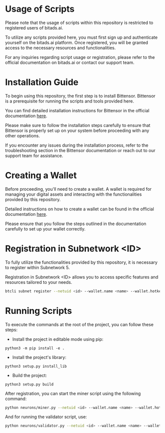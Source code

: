 # Usage of Scripts

Please note that the usage of scripts within this repository is restricted to registered users of bitads.ai. 

To utilize any scripts provided here, you must first sign up and authenticate yourself on the bitads.ai platform. Once registered, you will be granted access to the necessary resources and functionalities.

For any inquiries regarding script usage or registration, please refer to the official documentation on bitads.ai or contact our support team.

# Installation Guide

To begin using this repository, the first step is to install Bittensor. Bittensor is a prerequisite for running the scripts and tools provided here. 

You can find detailed installation instructions for Bittensor in the official documentation [here](https://docs.bittensor.com/getting-started/installation).

Please make sure to follow the installation steps carefully to ensure that Bittensor is properly set up on your system before proceeding with any other operations.

If you encounter any issues during the installation process, refer to the troubleshooting section in the Bittensor documentation or reach out to our support team for assistance.

# Creating a Wallet

Before proceeding, you'll need to create a wallet. A wallet is required for managing your digital assets and interacting with the functionalities provided by this repository.

Detailed instructions on how to create a wallet can be found in the official documentation [here](https://docs.bittensor.com/getting-started/wallets).

Please ensure that you follow the steps outlined in the documentation carefully to set up your wallet correctly.

# Registration in Subnetwork \<ID\>

To fully utilize the functionalities provided by this repository, it is necessary to register within Subnetwork 5. 

Registration in Subnetwork \<ID\> allows you to access specific features and resources tailored to your needs.

```bash
btcli subnet register --netuid <id> --wallet.name <name> --wallet.hotkey <name>
```

# Running Scripts

To execute the commands at the root of the project, you can follow these steps:

- Install the project in editable mode using pip:
```basg 
python3 -m pip install -e .
```
- Install the project's library:
```basg 
python3 setup.py install_lib
```
- Build the project:
```basg 
python3 setup.py build
```

After registration, you can start the miner script using the following command:

```bash
python neurons/miner.py --netuid <id> --wallet.name <name> --wallet.hotkey <name> --logging.debug --logging.trace
```

And for running the validator script, use:

```bash
python neurons/validator.py --netuid <id> --wallet.name <name> --wallet.hotkey <name> --logging.debug --logging.trace
```